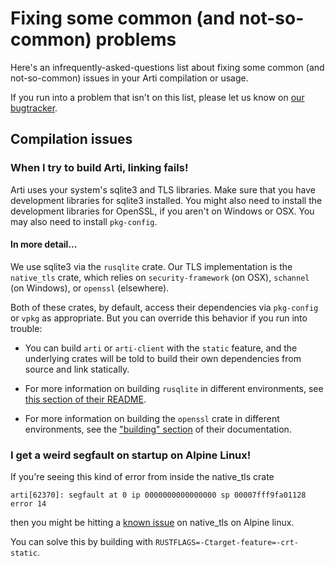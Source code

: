 # Fixing some common (and not-so-common) problems

Here's an infrequently-asked-questions list about fixing some common (and
not-so-common) issues in your Arti compilation or usage.

If you run into a problem that isn't on this list, please let us know on
[our bugtracker](../README.md#reporting-bugs).

## Compilation issues

### When I try to build Arti, linking fails!

Arti uses your system's sqlite3 and TLS libraries. Make sure that you have
development libraries for sqlite3 installed.  You might also need to install
the development libraries for OpenSSL, if you aren't on Windows or OSX.
You may also need to install `pkg-config`.

#### In more detail...

We use sqlite3 via the `rusqlite` crate.  Our TLS implementation is the
`native_tls` crate, which relies on `security-framework` (on OSX),
`schannel` (on Windows), or `openssl` (elsewhere).

Both of these crates, by default, access their dependencies via
`pkg-config` or `vpkg` as appropriate.  But you can override this
behavior if you run into trouble:

  * You can build `arti` or `arti-client` with the `static` feature, and
    the underlying crates will be told to build their own dependencies
    from source and link statically.

  * For more information on building `rusqlite` in different
    environments, see [this section of their README](https://github.com/rusqlite/rusqlite#notes-on-building-rusqlite-and-libsqlite3-sys).

  * For more information on building the `openssl` crate in different
    environments, see the
    ["building" section](https://docs.rs/openssl/latest/openssl/#building)
    of their documentation.


### I get a weird segfault on startup on Alpine Linux!

If you're seeing this kind of error from inside the native_tls crate

```
arti[62370]: segfault at 0 ip 0000000000000000 sp 00007fff9fa01128 error 14
```

then you might be hitting a
[known issue](https://githubmemory.com/repo/sfackler/rust-native-tls/issues/190)
on native_tls on Alpine linux.

You can solve this by building with `RUSTFLAGS=-Ctarget-feature=-crt-static`.
